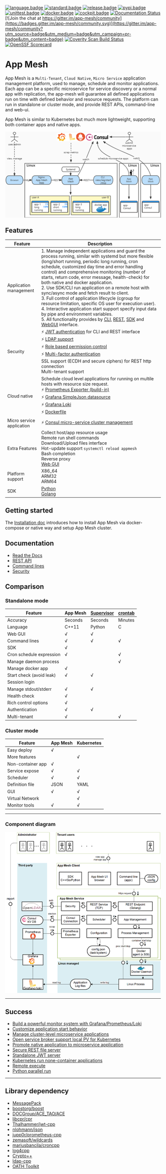 ﻿[![language.badge]][language.url] [![standard.badge]][standard.url] [![release.badge]][release.url] [![pypi.badge]][pypi.url] [![unittest.badge]][unittest.url] [![docker.badge]][docker.url] [![cockpit.badge]][cockpit.url]
[![Documentation Status](https://readthedocs.org/projects/app-mesh/badge/?version=latest)](https://app-mesh.readthedocs.io/en/latest/?badge=latest) [![Join the chat at https://gitter.im/app-mesh/community](https://badges.gitter.im/app-mesh/community.svg)](https://gitter.im/app-mesh/community?utm_source=badge&utm_medium=badge&utm_campaign=pr-badge&utm_content=badge)
<a href="https://scan.coverity.com/projects/laoshanxi-app-mesh">
  <img alt="Coverity Scan Build Status"
       src="https://img.shields.io/coverity/scan/21528.svg"/>
</a>
[![OpenSSF Scorecard](https://api.securityscorecards.dev/projects/github.com/laoshanxi/app-mesh/badge)](https://api.securityscorecards.dev/projects/github.com/laoshanxi/app-mesh)

# App Mesh

App Mesh is a `Multi-Tenant`, `Cloud Native`, `Micro Service` application management platform, used to manage, schedule and monitor applications. Each app can be a specific microservice for service discovery or a normal app with replication, the app-mesh will guarantee all defined applications run on time with defined behavior and resource requests. The platform can run in standalone or cluster mode, and provide REST APIs, command-line and web-ui.

App Mesh is similar to Kubernetes but much more lightweight, supporting both container apps and native apps.

<div align=center><img src="https://github.com/laoshanxi/app-mesh/raw/main/docs/source/diagram.jpg" align=center /></div>

## Features

Feature | Description
---|---
Application management | 1. Manage independent applications and guard the process running, similar with systemd but more flexible (long/short running, periodic long running, cron schedule, customized day time and error handling control) and comprehensive monitoring (number of starts, return code, error message, health-check) for both native and docker application. <br> 2. Use SDK/CLI run application on a remote host with sync/async mode and fetch result to client. <br> 3. Full control of application lifecycle (cgroup for resource limitation, specific OS user for execution user). <br> 4. Interactive application start support specify input data by pipe and environment variables.<br> 5. All functionality provides by [CLI](https://app-mesh.readthedocs.io/en/latest/CLI.html), [REST](https://app-mesh.readthedocs.io/en/latest/Development.html#rest-apis), [SDK](https://github.com/laoshanxi/app-mesh/tree/main/src/sdk) and [WebGUI](https://github.com/laoshanxi/app-mesh-ui) interface.<br>
Security |  ⚡️ [JWT authentication](https://app-mesh.readthedocs.io/en/latest/JWT.html) for CLI and REST interface <br> ⚡️ [LDAP support](https://app-mesh.readthedocs.io/en/latest/LDAP.html) <br> ⚡️ [Role based permission control](https://app-mesh.readthedocs.io/en/latest/USER_ROLE.html) <br> ⚡️ [Multi-factor authentication](https://app-mesh.readthedocs.io/en/latest/MFA.html)<br> SSL support (ECDH and secure ciphers) for REST http connection  <br> Multi-tenant support
Cloud native | Schedule cloud level applications for running on multile hosts with resource size request.<br> ⚡️ [Prometheus Exporter (build-in)](https://app-mesh.readthedocs.io/en/latest/PROMETHEUS.html) <br> ⚡️ [Grafana SimpleJson datasource](https://app-mesh.readthedocs.io/en/latest/GrafanaDataSource.html) <br> ⚡️ [Grafana Loki](https://app-mesh.readthedocs.io/en/latest/Loki.html) <br>⚡️ [Dockerfile](https://github.com/laoshanxi/app-mesh/blob/main/Dockerfile)
Micro service application | ⚡️ [Consul micro-service cluster management](https://app-mesh.readthedocs.io/en/latest/CONSUL.html)
Extra Features | Collect host/app resource usage <br> Remote run shell commands <br> Download/Upload files interface <br> Hot-update support `systemctl reload appmesh` <br> Bash completion <br> Reverse proxy <br> [Web GUI](https://github.com/laoshanxi/app-mesh-ui)
Platform support | X86_64 <br> ARM32 <br> ARM64
SDK | [Python](https://app-mesh.readthedocs.io/en/latest/api/appmesh_client.html) <br> [Golang](https://github.com/laoshanxi/app-mesh/blob/main/src/sdk/go/appmesh_client.go)

## Getting started

The [Installation doc](https://app-mesh.readthedocs.io/en/latest/Install.html) introduces how
to install App Mesh via docker-compose or native way and setup App Mesh cluster.

## Documentation

- [Read the Docs](https://app-mesh.readthedocs.io/)
- [REST API](https://app-mesh.readthedocs.io/en/latest/Development.html#rest-apis)
- [Command lines](https://app-mesh.readthedocs.io/en/latest/CLI.html)
- [Security](https://app-mesh.readthedocs.io/en/latest/JWT.html)

## Comparison

### Standalone mode

| Feature                  | App Mesh | [Supervisor](http://supervisord.org/) | [crontab](https://crontab.guru/) |
| ------------------------ | -------- | ------------------------------------- | -------------------------------- |
| Accuracy                 | Seconds  | Seconds                               | Minutes                          |
| Language                 | C++11    | Python                                | C                                |
| Web GUI                  | √        | √                                     |
| Command lines            | √        | √                                     | √                                |
| SDK                      | √        |                                       |
| Cron schedule expression | √        |                                       | √                                |
| Manage daemon process    |          |                                       | √                                |
| Manage docker app        | √        |                                       |
| Start check (avoid leak) | √        | √                                     |
| Session login            |          |                                       |
| Manage stdout/stderr     | √        | √                                     |
| Health check             | √        |                                       |
| Rich control options     | √        |                                       |
| Authentication           | √        | √                                     |
| Multi-tenant             | √        |                                       | √                                |

### Cluster mode

| Feature           | App Mesh | Kubernetes |
| ----------------- | -------- | ---------- |
| Easy deploy       | √        |
| More features     |          | √          |
| Non-container app | √        |
| Service expose    | √        | √          |
| Scheduler         | √        | √          |
| Definition file   | JSON     | YAML       |
| GUI               | √        | √          |
| Virtual Network   |          | √          |
| Monitor tools     | √        | √          |

---

### Component diagram

![block-diagram](https://github.com/laoshanxi/app-mesh/raw/main/docs/source/block_diagram.png)

---

## Success

- [Build a powerful monitor system with Grafana/Prometheus/Loki](https://app-mesh.readthedocs.io/en/latest/success/build_powerful_monitor_system_with_Grafana_Prometheus_Loki.html)
- [Customize application start behavior](https://app-mesh.readthedocs.io/en/latest/success/customize_app_startup_behavior.html)
- [Manage cluster-level microservice applications](https://app-mesh.readthedocs.io/en/latest/success/manage_cluster_level_microservice_applications.html)
- [Open service broker support local PV for Kubernetes](https://app-mesh.readthedocs.io/en/latest/success/open_service_broker_support_local_pv_for_K8S.html)
- [Promote native application to microservice application](https://app-mesh.readthedocs.io/en/latest/success/promote_native_app_to_microservice_app.html)
- [Secure REST file server](https://app-mesh.readthedocs.io/en/latest/success/secure_REST_file_server.html)
- [Standalone JWT server](https://app-mesh.readthedocs.io/en/latest/success/standalone_JWT_server.html)
- [Kubernetes run none-container applications](https://app-mesh.readthedocs.io/en/latest/success/kubernetes_run_native_application.html)
- [Remote execute](https://app-mesh.readthedocs.io/en/latest/success/remote_run_cli_and_python.html)
- [Python parallel run](https://app-mesh.readthedocs.io/en/latest/success/python_parallel_run.html)

---

## Library dependency

- [MessagePack](https://msgpack.org/)
- [boostorg/boost](https://github.com/boostorg/boost)
- [DOCGroup/ACE_TAO/ACE](https://github.com/DOCGroup/ACE_TAO)
- [libcpr/cpr](https://github.com/libcpr/cpr)
- [Thalhammer/jwt-cpp](https://github.com/Thalhammer/jwt-cpp)
- [nlohmann/json](https://json.nlohmann.me/)
- [jupp0r/prometheus-cpp](https://github.com/jupp0r/prometheus-cpp)
- [zemasoft/wildcards](https://github.com/zemasoft/wildcards)
- [mariusbancila/croncpp](https://github.com/mariusbancila/croncpp)
- [log4cpp](http://log4cpp.sourceforge.net)
- [Crypto++](https://www.cryptopp.com)
- [ldap-cpp](https://github.com/AndreyBarmaley/ldap-cpp)
- [OATH Toolkit](http://www.nongnu.org/oath-toolkit/liboath-api)

[language.url]:   https://isocpp.org/
[language.badge]: https://img.shields.io/badge/language-C++-blue.svg
[standard.url]:   https://en.wikipedia.org/wiki/C%2B%2B#Standardization
[standard.badge]: https://img.shields.io/badge/C%2B%2B-11%2F14%2F17-blue.svg
[release.url]:    https://github.com/laoshanxi/app-mesh/releases
[release.badge]:  https://img.shields.io/github/v/release/laoshanxi/app-mesh.svg
[docker.url]:     https://hub.docker.com/repository/docker/laoshanxi/appmesh
[docker.badge]:   https://img.shields.io/docker/pulls/laoshanxi/appmesh.svg
[cockpit.url]:    https://github.com/laoshanxi/app-mesh-ui
[cockpit.badge]:  https://img.shields.io/badge/Cockpit-app--mesh--ui-blue?logo=appveyor
[unittest.url]:   https://github.com/catchorg/Catch2
[unittest.badge]: https://img.shields.io/badge/UnitTest-Catch2-blue?logo=appveyor
[pypi.badge]: https://img.shields.io/pypi/v/appmesh?label=PyPI%3Aappmesh
[pypi.url]: https://pypi.org/project/appmesh/
